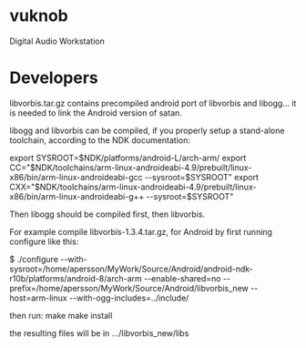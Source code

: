 # vuknob
Digital Audio Workstation

# Developers

libvorbis.tar.gz contains precompiled android port of libvorbis and libogg... it is needed to link the Android version of satan.


libogg and libvorbis can be compiled, if you properly setup a stand-alone toolchain, according to the NDK documentation:

export SYSROOT=$NDK/platforms/android-L/arch-arm/
export CC="$NDK/toolchains/arm-linux-androideabi-4.9/prebuilt/linux-x86/bin/arm-linux-androideabi-gcc --sysroot=$SYSROOT"
export CXX="$NDK/toolchains/arm-linux-androideabi-4.9/prebuilt/linux-x86/bin/arm-linux-androideabi-g++ --sysroot=$SYSROOT"

Then libogg should be compiled first, then libvorbis.

For example compile libvorbis-1.3.4.tar.gz, for Android by first running configure like this:

$ ./configure --with-sysroot=/home/apersson/MyWork/Source/Android/android-ndk-r10b/platforms/android-8/arch-arm --enable-shared=no --prefix=/home/apersson/MyWork/Source/Android/libvorbis_new --host=arm-linux --with-ogg-includes=../include/

then run:
make
make install

the resulting files will be in .../libvorbis_new/libs
